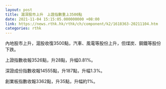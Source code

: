 ```yaml
---
layout: post
title: 滬深股市上升　上證指數重上3500點
date: 2021-11-04 15:15:05.000000000 +08:00
link: https://news.rthk.hk/rthk/ch/component/k2/1618363-20211104.htm
categories: rthk
---
```


內地股市上升，滬股收復3500點，汽車、風電等股份上升，但煤炭、鋼鐵等股份下跌。

上證指數收報3526點，升28點，升幅0.81%。

深證成份指數收報14555點，升187點，升幅1.3%。

創業板指數收報3362點，升35點，升幅約1%。
